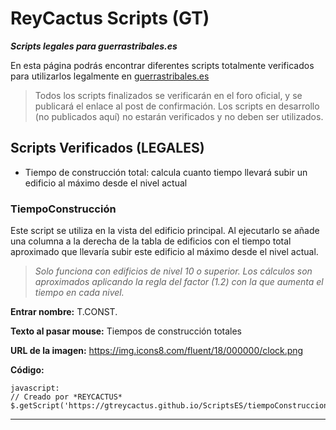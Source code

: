 # ReyCactus Scripts (GT)
**_Scripts legales para guerrastribales.es_**

En esta página podrás encontrar diferentes scripts totalmente verificados para utilizarlos legalmente en [guerrastribales.es](http://www.guerrastribales.es)

>Todos los scripts finalizados se verificarán en el foro oficial, y se publicará el enlace al post de confirmación. Los scripts en desarrollo (no publicados aquí) no estarán verificados y no deben ser utilizados.

## Scripts Verificados (LEGALES)

- Tiempo de construcción total: calcula cuanto tiempo llevará subir un edificio al máximo desde el nivel actual

### TiempoConstrucción
Este script se utiliza en la vista del edificio principal. Al ejecutarlo se añade una columna a la derecha de la tabla de edificios con el tiempo total aproximado que llevaría subir este edificio al máximo desde el nivel actual. 

>_Solo funciona con edificios de nivel 10 o superior. Los cálculos son aproximados aplicando la regla del factor (1.2) con la que aumenta el tiempo en cada nivel._

>

**Entrar nombre:** T.CONST.

**Texto al pasar mouse:** Tiempos de construcción totales

**URL de la imagen:** https://img.icons8.com/fluent/18/000000/clock.png

**Código:**
```
javascript:
// Creado por *REYCACTUS*
$.getScript('https://gtreycactus.github.io/ScriptsES/tiempoConstruccion.js')
```
-----------------
